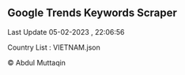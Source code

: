 

## Google Trends Keywords Scraper 
 
Last Update 05-02-2023 , 22:06:56

Country List :
VIETNAM.json



© Abdul Muttaqin 
